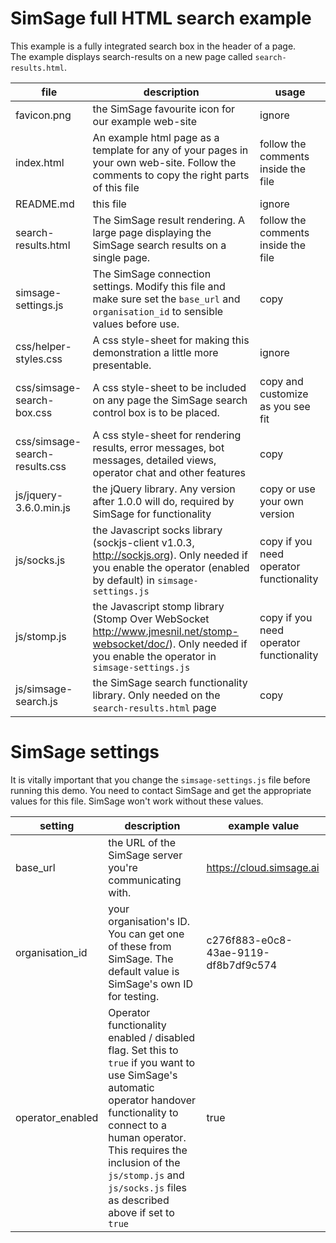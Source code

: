 # SimSage full HTML search example

This example is a fully integrated search box in the header of a page.  
The example displays search-results on a new page called `search-results.html`.


| file | description | usage |
| --- | --- | --- |
| favicon.png | the SimSage favourite icon for our example web-site | ignore |
| index.html | An example html page as a template for any of your pages in your own web-site.  Follow the comments to copy the right parts of this file | follow the comments inside the file |
| README.md | this file | ignore |
| search-results.html | The SimSage result rendering.  A large page displaying the SimSage search results on a single page. | follow the comments inside the file |
| simsage-settings.js | The SimSage connection settings.  Modify this file and make sure set the `base_url` and `organisation_id` to sensible values before use. | copy |
| css/helper-styles.css | A css style-sheet for making this demonstration a little more presentable. | ignore |
| css/simsage-search-box.css | A css style-sheet to be included on any page the SimSage search control box is to be placed. | copy and customize as you see fit |
| css/simsage-search-results.css | A css style-sheet for rendering results, error messages, bot messages, detailed views, operator chat and other features | copy |
| js/jquery-3.6.0.min.js | the jQuery library.  Any version after 1.0.0 will do, required by SimSage for functionality | copy or use your own version |
| js/socks.js | the Javascript socks library (sockjs-client v1.0.3, http://sockjs.org).  Only needed if you enable the operator (enabled by default) in `simsage-settings.js` | copy if you need operator functionality |
| js/stomp.js | the Javascript stomp library (Stomp Over WebSocket http://www.jmesnil.net/stomp-websocket/doc/).  Only needed if you enable the operator in `simsage-settings.js` | copy if you need operator functionality |
| js/simsage-search.js | the SimSage search functionality library.  Only needed on the `search-results.html` page | copy |

# SimSage settings

It is vitally important that you change the `simsage-settings.js` file before running this demo.
You need to contact SimSage and get the appropriate values for this file.  SimSage won't work without these values.

| setting | description | example value |
| --- | --- | --- |
| base_url | the URL of the SimSage server you're communicating with. | https://cloud.simsage.ai |
| organisation_id | your organisation's ID.  You can get one of these from SimSage. The default value is SimSage's own ID for testing. | c276f883-e0c8-43ae-9119-df8b7df9c574 |
| operator_enabled | Operator functionality enabled / disabled flag.  Set this to `true` if you want to use SimSage's automatic operator handover functionality to connect to a human operator.  This requires the inclusion of the `js/stomp.js` and `js/socks.js` files as described above if set to `true` | true |
